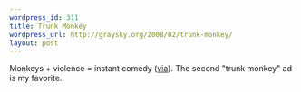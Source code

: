 ```yaml
--- 
wordpress_id: 311
title: Trunk Monkey
wordpress_url: http://graysky.org/2008/02/trunk-monkey/
layout: post
---
```

Monkeys + violence = instant comedy (<a href="http://laughingsquid.com/trunk-monkey-ads-by-suburban-auto-group/">via</a>). The second "trunk monkey" ad is my favorite.

<div class="video-frame">
<object width="425" height="355"><param name="movie" value="http://www.youtube.com/v/MkZcG_pgp0Q&rel=1"></param><param name="wmode" value="transparent"></param><embed src="http://www.youtube.com/v/MkZcG_pgp0Q&rel=1" type="application/x-shockwave-flash" wmode="transparent" width="425" height="355"></embed></object>
</div>
